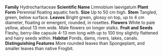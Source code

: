  **Family** Hydrocharitaceae **Scientific Name** Limnobium laevigatum **Plant Form** Perennial floating aquatic herb. **Size** Up to 50 cm high. **Stem** Tangled, green, below surface. **Leaves** Bright green, glossy on top, up to 4 cm diameter, floating or emergent, rounded, in rosettes. **Flowers** White to pale yellow, about 13 mm wide. Male flowers on longer stalks. **Fruit and Seeds** Fleshy, berry-like capsule 4-13 mm long with up to 100 tiny slightly flattened and hairy seeds within. **Habitat** Ponds, dams, rivers, lakes, canals. **Distinguishing Features** More rounded leaves than Spongeplant, and smaller leaves than native Frogbit.